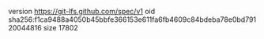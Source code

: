 version https://git-lfs.github.com/spec/v1
oid sha256:f1ca9488a4050b45bbfe366153e611fa6fb4609c84bdeba78e0bd79120044816
size 17802
